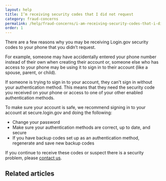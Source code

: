 ```yaml
---
layout: help
title: I’m receiving security codes that I did not request
category: fraud-concerns
permalink: /help/fraud-concerns/i-am-receiving-security-codes-that-i-did-not-request/
order: 1
---
```

There are a few reasons why you may be receiving Login.gov security codes to your phone that you didn’t request.

For example, someone may have accidentally entered your phone number instead of their own when creating their account or, someone else who has access to your phone may be using it to sign in to their account (like a spouse, parent, or child).

If someone is trying to sign in to your account, they can't sign in without your authentication method. This means that they need the security code you received on your phone or access to one of your other enabled authentication methods.

To make sure your account is safe, we recommend signing in to your account at secure.login.gov and doing the following:

* Change your password
* Make sure your authentication methods are correct, up to date, and secure
* If you have backup codes set up as an authentication method, regenerate and save new backup codes

If you continue to receive these codes or suspect there is a security problem, please [contact us](https://login.gov/contact/).

## Related articles